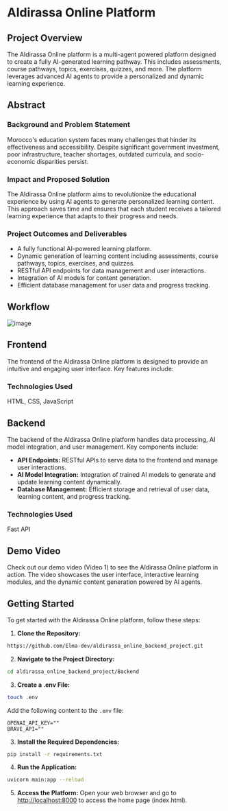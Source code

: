 # AIdirassa Online Platform

## Project Overview

The AIdirassa Online platform is a multi-agent powered platform designed to create a fully AI-generated learning pathway. This includes assessments, course pathways, topics, exercises, quizzes, and more. The platform leverages advanced AI agents to provide a personalized and dynamic learning experience.

## Abstract

### Background and Problem Statement
Morocco's education system faces many challenges that hinder its effectiveness and accessibility. Despite significant government investment, poor infrastructure, teacher shortages, outdated curricula, and socio-economic disparities persist.

### Impact and Proposed Solution
The AIdirassa Online platform aims to revolutionize the educational experience by using AI agents to generate personalized learning content. This approach saves time and ensures that each student receives a tailored learning experience that adapts to their progress and needs.

### Project Outcomes and Deliverables
- A fully functional AI-powered learning platform.
- Dynamic generation of learning content including assessments, course pathways, topics, exercises, and quizzes.
- RESTful API endpoints for data management and user interactions.
- Integration of AI models for content generation.
- Efficient database management for user data and progress tracking.

## Workflow
![image](https://github.com/user-attachments/assets/7b37a4af-0339-4ed2-b876-7891162ed6b0)

## Frontend

The frontend of the AIdirassa Online platform is designed to provide an intuitive and engaging user interface. Key features include:

### Technologies Used

HTML, CSS, JavaScript

## Backend

The backend of the AIdirassa Online platform handles data processing, AI model integration, and user management. Key components include:

- **API Endpoints:** RESTful APIs to serve data to the frontend and manage user interactions.
- **AI Model Integration:** Integration of trained AI models to generate and update learning content dynamically.
- **Database Management:** Efficient storage and retrieval of user data, learning content, and progress tracking.

### Technologies Used

Fast API

## Demo Video

Check out our demo video (Video 1) to see the AIdirassa Online platform in action. The video showcases the user interface, interactive learning modules, and the dynamic content generation powered by AI agents.

## Getting Started

To get started with the AIdirassa Online platform, follow these steps:

1. **Clone the Repository:**
```bash
https://github.com/Elma-dev/aldirassa_online_backend_project.git
```

2. **Navigate to the Project Directory:**
```bash
cd aldirassa_online_backend_project/Backend
```
3. **Create a .env File:**
```bash
touch .env
```
Add the following content to the `.env` file:
```
OPENAI_API_KEY=""
BRAVE_API=""
```

3. **Install the Required Dependencies:**
```bash
pip install -r requirements.txt
```

4. **Run the Application:**
```bash
uvicorn main:app --reload
```

5. **Access the Platform:**
Open your web browser and go to [http://localhost:8000](http://localhost:8000) to access the home page (index.html).
